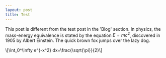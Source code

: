 ```yaml
---
layout: post
title: Test
---
```

This post is different from the test post in the 'Blog' section. In physics, the mass-energy equivalence is stated 
by the equation $E=mc^2$, discovered in 1905 by Albert Einstein. The quick brown fox jumps over the lazy dog.

\\[\int_0^\infty e^{-x^2} dx=\frac{\sqrt{\pi}}{2}\\]
